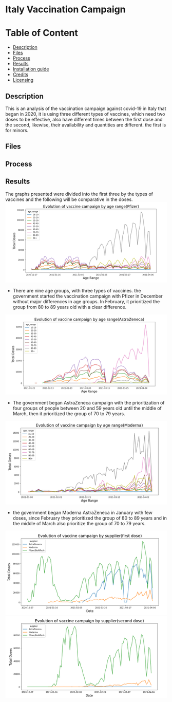 Italy Vaccination Campaign
================
Table of Content
================
  * [Description](#description)
  * [Files](#files)
  * [Process](#process)
  * [Results](#results)
  * [Installation guide](#installation-guide)
  * [Credits](#credits)
  * [Licensing](#licensing)

## Description
This is an analysis of the vaccination campaign against covid-19 in Italy that began in 2020, it is using three different types of vaccines, which need two doses to be effective, also have different times between the first dose and the second, likewise, their availability and quantities are different.
the first is for minors.
## Files
  
## Process


## Results
The graphs presented were divided into the first three by the types of vaccines and the following will be comparative in the doses.
![Pfizer](Images/Pfizer.png)
- There are nine age groups, with three types of vaccines. 
the government started the vaccination campaign with Pfizer in December without major differences in age groups. In February, it prioritized the group from 80 to 89 years old with a clear difference.

![Astrazeneca](Images/AstraZeneca.png)
- The government began AstraZeneca campaign with the prioritization of four groups of people between 20 and 59 years old until the middle of March, then it prioritized the group of 70 to 79 years.

![Moderna](Images/Moderna.png)
- the government began Moderna AstraZeneca in January with few doses, since February they prioritized the group of 80 to 89 years and in the middle of March also prioritize the group of 70 to 79 years.

<img src="Images/first-dose.png" width="750" >
<img src="Images/second-dose.png" width="750" >
